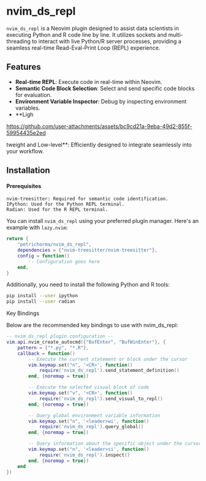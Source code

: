 # nvim_ds_repl

`nvim_ds_repl` is a Neovim plugin designed to assist data scientists in executing Python and R code line by line. It utilizes sockets and multi-threading to interact with live Python/R server processes, providing a seamless real-time Read-Eval-Print Loop (REPL) experience.

## Features

- **Real-time REPL**: Execute code in real-time within Neovim.
- **Semantic Code Block Selection**: Select and send specific code blocks for evaluation.
- **Environment Variable Inspector**: Debug by inspecting environment variables.
- **Ligh

https://github.com/user-attachments/assets/bc9cd21a-9eba-49d2-855f-59954435e2ed

tweight and Low-level**: Efficiently designed to integrate seamlessly into your workflow.

## Installation
#### Prerequisites
    nvim-treesitter: Required for semantic code identification.
    IPython: Used for the Python REPL terminal.
    Radian: Used for the R REPL terminal.

You can install `nvim_ds_repl` using your preferred plugin manager. Here's an example with `lazy.nvim`:

```lua
return {
    "petrichorma/nvim_ds_repl",
    dependencies = {"nvim-treesitter/nvim-treesitter"},
    config = function()
        -- Configuration goes here
    end,
}
```



Additionally, you need to install the following Python and R tools:

```bash
pip install --user ipython
pip install --user radian
```

Key Bindings

Below are the recommended key bindings to use with nvim_ds_repl:


```lua
-- nvim_ds_repl plugin configuration --
vim.api.nvim_create_autocmd({"BufEnter", "BufWinEnter"}, {
    pattern = {"*.py", "*.R"},
    callback = function()
        -- Execute the current statement or block under the cursor
        vim.keymap.set("n", '<CR>', function() 
            require('nvim_ds_repl').send_statement_definition() 
        end, {noremap = true})

        -- Execute the selected visual block of code
        vim.keymap.set("v", '<CR>', function() 
            require('nvim_ds_repl').send_visual_to_repl() 
        end, {noremap = true})

        -- Query global environment variable information
        vim.keymap.set("n", '<leader>wi', function() 
            require('nvim_ds_repl').query_global() 
        end, {noremap = true})

        -- Query information about the specific object under the cursor
        vim.keymap.set("n", '<leader>si', function() 
            require('nvim_ds_repl').inspect() 
        end, {noremap = true})
    end
})
```







